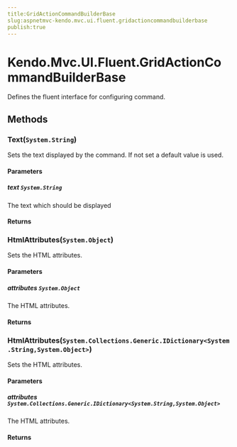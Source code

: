 ```yaml
---
title:GridActionCommandBuilderBase
slug:aspnetmvc-kendo.mvc.ui.fluent.gridactioncommandbuilderbase
publish:true
---
```


# Kendo.Mvc.UI.Fluent.GridActionCommandBuilderBase
Defines the fluent interface for configuring command.



## Methods

### Text(`System.String`)
Sets the text displayed by the command. If not set a default value is used.


#### Parameters

##### text `System.String`
The text which should be displayed



#### Returns




### HtmlAttributes(`System.Object`)
Sets the HTML attributes.


#### Parameters

##### attributes `System.Object`
The HTML attributes.



#### Returns




### HtmlAttributes(`System.Collections.Generic.IDictionary<System.String,System.Object>`)
Sets the HTML attributes.


#### Parameters

##### attributes `System.Collections.Generic.IDictionary<System.String,System.Object>`
The HTML attributes.



#### Returns





 
